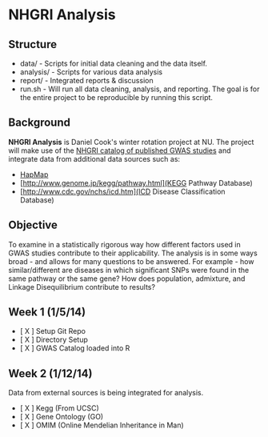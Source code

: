 # NHGRI Analysis
## Structure

* data/ - Scripts for initial data cleaning and the data itself.
* analysis/ - Scripts for various data analysis
* report/ - Integrated reports & discussion
* run.sh - Will run all data cleaning, analysis, and reporting. The goal is for the entire project to be reproducible by running this script.

## Background
__NHGRI Analysis__ is Daniel Cook's winter rotation project at NU. The project will make use of the [NHGRI catalog of published GWAS studies](http://www.genome.gov/26525384) and integrate data from additional data sources such as:

* [HapMap](http://www.hapmap.org)
* [http://www.genome.jp/kegg/pathway.html](KEGG Pathway Database)
* [http://www.cdc.gov/nchs/icd.htm](ICD Disease Classification Database)

## Objective
To examine in a statistically rigorous way how different factors used in GWAS studies contribute to their applicability. The analysis is in some ways broad - and allows for many questions to be answered. For example - how similar/different are diseases in which significant SNPs were found in the same pathway or the same gene? How does population, admixture, and Linkage Disequilibrium contribute to results? 

## Week 1 (1/5/14)
* [ X ] Setup Git Repo
* [ X ] Directory Setup
* [ X ] GWAS Catalog loaded into R

## Week 2 (1/12/14)

Data from external sources is being integrated for analysis.

* [ X ] Kegg (From UCSC)
* [ X ] Gene Ontology (GO)
* [ X ] OMIM (Online Mendelian Inheritance in Man)

